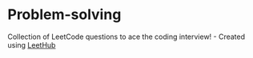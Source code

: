 # Problem-solving
Collection of LeetCode questions to ace the coding interview! - Created using [LeetHub](https://github.com/QasimWani/LeetHub)
